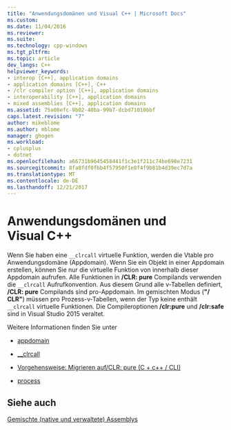 ```yaml
---
title: "Anwendungsdomänen und Visual C++ | Microsoft Docs"
ms.custom: 
ms.date: 11/04/2016
ms.reviewer: 
ms.suite: 
ms.technology: cpp-windows
ms.tgt_pltfrm: 
ms.topic: article
dev_langs: C++
helpviewer_keywords:
- interop [C++], application domains
- application domains [C++], C++
- /clr compiler option [C++], application domains
- interoperability [C++], application domains
- mixed assemblies [C++], application domains
ms.assetid: 75a08efc-9b02-40ba-99b7-dcbd71010bbf
caps.latest.revision: "7"
author: mikeblome
ms.author: mblome
manager: ghogen
ms.workload:
- cplusplus
- dotnet
ms.openlocfilehash: a66731b9645458441f1c3e1f211c74be698e7231
ms.sourcegitcommit: 8fa8fdf0fbb4f57950f1e8f4f9b81b4d39ec7d7a
ms.translationtype: MT
ms.contentlocale: de-DE
ms.lasthandoff: 12/21/2017
---
```

# <a name="application-domains-and-visual-c"></a>Anwendungsdomänen und Visual C++
Wenn Sie haben eine `__clrcall` virtuelle Funktion, werden die Vtable pro Anwendungsdomäne (Appdomain). Wenn Sie ein Objekt in einer Appdomain erstellen, können Sie nur die virtuelle Funktion von innerhalb dieser Appdomain aufrufen. Alle Funktionen in **/CLR: pure** Compilands verwenden die `__clrcall` Aufrufkonvention. Aus diesem Grund alle v-Tabellen definiert, **/CLR: pure** Compilands sind pro-Appdomain. Im gemischten Modus (**"/ CLR"**) müssen pro Prozess-v-Tabellen, wenn der Typ keine enthält `__clrcall` virtuelle Funktionen. Die Compileroptionen **/clr:pure** und **/clr:safe** sind in Visual Studio 2015 veraltet.  
  
 Weitere Informationen finden Sie unter  
  
-   [appdomain](../cpp/appdomain.md)  
  
-   [__clrcall](../cpp/clrcall.md)  
  
-   [Vorgehensweise: Migrieren auf/CLR: pure (C + c++ / CLI)](../dotnet/how-to-migrate-to-clr-pure-cpp-cli.md)  
  
-   [process](../cpp/process.md)  
  
## <a name="see-also"></a>Siehe auch  
 [Gemischte (native und verwaltete) Assemblys](../dotnet/mixed-native-and-managed-assemblies.md)